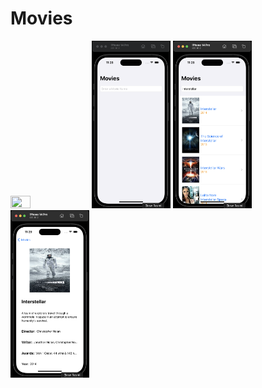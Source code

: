 # Movies

<img src="https://github.com/esahin99/Movies/blob/main/img/Movies.gif" width="25%" height="25%" />
<img src="https://github.com/esahin99/Movies/blob/main/img/img1.png" width=25% height=25%>
<img src="https://github.com/esahin99/Movies/blob/main/img/img2.png" width=25% height=25%>
<img src="https://github.com/esahin99/Movies/blob/main/img/img3.png" width=25% height=25%>
